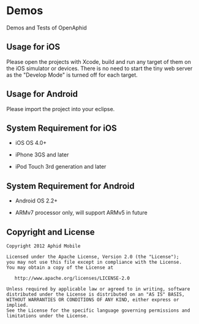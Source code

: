 Demos
=====

Demos and Tests of OpenAphid

## Usage for iOS

Please open the projects with Xcode, build and run any target of them on the iOS simulator or devices. There is no need to start the tiny web server as the "Develop Mode" is turned off for each target.

## Usage for Android

Please import the project into your eclipse.

## System Requirement for iOS

- iOS OS 4.0+

- iPhone 3GS and later

- iPod Touch 3rd generation and later

## System Requirement for Android

- Android OS 2.2+

- ARMv7 processor only, will support ARMv5 in future

## Copyright and License

```
Copyright 2012 Aphid Mobile

Licensed under the Apache License, Version 2.0 (the "License");
you may not use this file except in compliance with the License.
You may obtain a copy of the License at
 
   http://www.apache.org/licenses/LICENSE-2.0

Unless required by applicable law or agreed to in writing, software
distributed under the License is distributed on an "AS IS" BASIS,
WITHOUT WARRANTIES OR CONDITIONS OF ANY KIND, either express or implied.
See the License for the specific language governing permissions and
limitations under the License.
````
